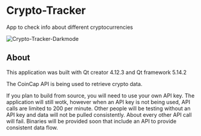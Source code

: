 # Crypto-Tracker
 App to check info about different cryptocurrencies  

![Crypto-Tracker-Darkmode](https://user-images.githubusercontent.com/22214754/140633875-a9b71196-4d7b-4b47-b50d-1cd861ab0ebd.gif)   

## About

This application was built with Qt creator 4.12.3 and Qt framework 5.14.2  

The CoinCap API is being used to retrieve crypto data.   

If you plan to build from source, you will need to use your own API key. The application will still wotk, however when an API key is not being used, API calls are limited to 200 per minute. Other people will be testing without an API key and data will not be pulled consistently. About every other API call will fail. Binaries will be provided soon that include an API to provide consistent data flow.  

